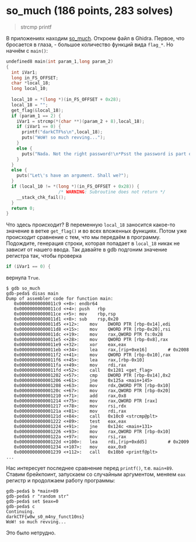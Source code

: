 # so_much (186 points, 283 solves)

> strcmp printf

В приложениях находим [so_much](./so_much). Откроем файл в Ghidra. Первое, что бросается в глаза, -
большое количество функций вида `flag_*`. Но начнём с `main()`:
```c
undefined8 main(int param_1,long param_2)
{
  int iVar1;
  long in_FS_OFFSET;
  char *local_18;
  long local_10;
  
  local_10 = *(long *)(in_FS_OFFSET + 0x28);
  local_18 = "";
  get_flag(&local_18);
  if (param_1 == 2) {
    iVar1 = strcmp(*(char **)(param_2 + 8),local_18);
    if (iVar1 == 0) {
      printf("darkCTF%s\n",local_18);
      puts("WoW! so much revving...");
    }
    else {
      puts("Nada. Not the right password!\n*Psst the password is part of the flag*");
    }
  }
  else {
    puts("Let\'s have an argument. Shall we?");
  }
  if (local_10 != *(long *)(in_FS_OFFSET + 0x28)) {
                    /* WARNING: Subroutine does not return */
    __stack_chk_fail();
  }
  return 0;
}
```

Что здесь происходит? В переменную `local_18` заносится какое-то значение в ветке `get_flag()` и
во всех вложенных функциях. Потом уже происходит сравнение с тем, что мы передаём в программу. Подождите, генерация
строки, которая попадает в `local_18` никак не зависит от нашего ввода. Так давайте в gdb подгоним значение
регистра так, чтобы проверка
```c
if (iVar1 == 0) {
```
вернула `True`.
```
$ gdb so_much
gdb-peda$ disas main
Dump of assembler code for function main:
   0x00000000000011c9 <+0>:	endbr64 
   0x00000000000011cd <+4>:	push   rbp
   0x00000000000011ce <+5>:	mov    rbp,rsp
   0x00000000000011d1 <+8>:	sub    rsp,0x20
   0x00000000000011d5 <+12>:	mov    DWORD PTR [rbp-0x14],edi
   0x00000000000011d8 <+15>:	mov    QWORD PTR [rbp-0x20],rsi
   0x00000000000011dc <+19>:	mov    rax,QWORD PTR fs:0x28
   0x00000000000011e5 <+28>:	mov    QWORD PTR [rbp-0x8],rax
   0x00000000000011e9 <+32>:	xor    eax,eax
   0x00000000000011eb <+34>:	lea    rax,[rip+0xe16]        # 0x2008
   0x00000000000011f2 <+41>:	mov    QWORD PTR [rbp-0x10],rax
   0x00000000000011f6 <+45>:	lea    rax,[rbp-0x10]
   0x00000000000011fa <+49>:	mov    rdi,rax
   0x00000000000011fd <+52>:	call   0x1281 <get_flag>
   0x0000000000001202 <+57>:	cmp    DWORD PTR [rbp-0x14],0x2
   0x0000000000001206 <+61>:	jne    0x125a <main+145>
   0x0000000000001208 <+63>:	mov    rdx,QWORD PTR [rbp-0x10]
   0x000000000000120c <+67>:	mov    rax,QWORD PTR [rbp-0x20]
   0x0000000000001210 <+71>:	add    rax,0x8
   0x0000000000001214 <+75>:	mov    rax,QWORD PTR [rax]
   0x0000000000001217 <+78>:	mov    rsi,rdx
   0x000000000000121a <+81>:	mov    rdi,rax
   0x000000000000121d <+84>:	call   0x10c0 <strcmp@plt>
   0x0000000000001222 <+89>:	test   eax,eax
   0x0000000000001224 <+91>:	jne    0x124c <main+131>
   0x0000000000001226 <+93>:	mov    rax,QWORD PTR [rbp-0x10]
   0x000000000000122a <+97>:	mov    rsi,rax
   0x000000000000122d <+100>:	lea    rdi,[rip+0xdd5]        # 0x2009
   0x0000000000001234 <+107>:	mov    eax,0x0
   0x0000000000001239 <+112>:	call   0x10b0 <printf@plt>
...
```

Нас интересует последнее сравнение перед `printf()`, т.е. `main+89`. Ставим брейкпоинт, запускаем со случайным 
аргументом, меняем `eax` регистр и продолжаем работу программы:
```
gdb-peda$ b *main+89
gdb-peda$ r "random str"
gdb-peda$ set $eax=0
gdb-peda$ c
Continuing.
darkCTF{w0w_s0_m4ny_funct10ns}
WoW! so much revving...
```

Это было нетрудно.